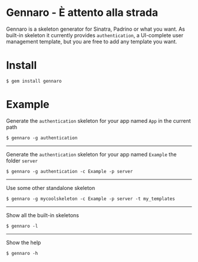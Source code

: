 Gennaro - È attento alla strada
=================================================
Gennaro is a skeleton generator for Sinatra, Padrino or what you want.
As built-in skeleton it currently provides `authentication`, a UI-complete user management template, but you are free to add any template you want.

Install
====
`$ gem install gennaro`


Example
====
Generate the `authentication` skeleton for your app named `App` in the current path

`$ gennaro -g authentication`

--------------
Generate the `authentication` skeleton for your app named `Example` the folder `server`

`$ gennaro -g authentication -c Example -p server`

--------------
Use some other standalone skeleton

`$ gennaro -g mycoolskeleton -c Example -p server -t my_templates`

--------------
Show all the built-in skeletons

`$ gennaro -l`

--------------
Show the help

`$ gennaro -h`
